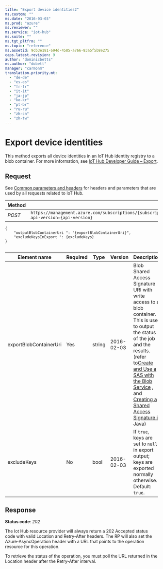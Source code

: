 ```yaml
---
title: "Export device identities2"
ms.custom: ""
ms.date: "2016-03-03"
ms.prod: "azure"
ms.reviewer: ""
ms.service: "iot-hub"
ms.suite: ""
ms.tgt_pltfrm: ""
ms.topic: "reference"
ms.assetid: 9cb3e181-694d-4585-a766-83a5f5b8e275
caps.latest.revision: 9
author: "dominicbetts"
ms.author: "dobett"
manager: "carmonm"
translation.priority.mt: 
  - "de-de"
  - "es-es"
  - "fr-fr"
  - "it-it"
  - "ja-jp"
  - "ko-kr"
  - "pt-br"
  - "ru-ru"
  - "zh-cn"
  - "zh-tw"
---
```

# Export device identities
This method exports all device identities in an IoT Hub identity registry to a blob container. For more information, see [IoT Hub Developer Guide – Export](https://azure.microsoft.com/documentation/articles/iot-hub-devguide/#importexport).  
  
## Request  
 See [Common parameters and headers](../resourceprovider/iot-hub-resource-provider-rest.md#bk_common) for headers and parameters that are used by all requests related to IoT Hub.  
  
|Method|Request URI|  
|------------|-----------------|  
|*POST*|`https://management.azure.com/subscriptions/{subscriptionId}/resourceGroups/{resourceGroupName}/providers/Microsoft.Devices/IotHubs/{IotHubName}/exportDevices?api-version={api-version}`|  
  
```  
{  
	"outputBlobContainerUri ": "{exportBlobContainerUri}",  
	"excludeKeysInExport ": {excludeKeys}  
}  
  
```  
  
|Element name|Required|Type|Version|Description|  
|------------------|--------------|----------|-------------|-----------------|  
|exportBlobContainerUri|Yes|string|2016-02-03|Blob Shared Access Signature URI with write access to a blob container. This is used to output the status of the job and the results. (refer to[Create and Use a SAS with the Blob Service](https://azure.microsoft.com/en-us/documentation/articles/storage-dotnet-shared-access-signature-part-2/) , and [Creating a Shared Access Signature in Java](https://msdn.microsoft.com/en-us/library/azure/Hh875756.aspx))|  
|excludeKeys|No|bool|2016-02-03|If `true`, keys are set to `null` in export output; keys are exported normally otherwise. Default: `true`.|  
  
## Response  
 **Status code**: *202*  
  
 The Iot Hub resource provider will always return a 202 Accepted status code with valid Location and Retry-After headers. The RP will also set the Azure-AsyncOperation header with a URL that points to the operation resource for this operation.  
  
 To retrieve the status of the operation, you must poll the URL returned in the Location header after the Retry-After interval.